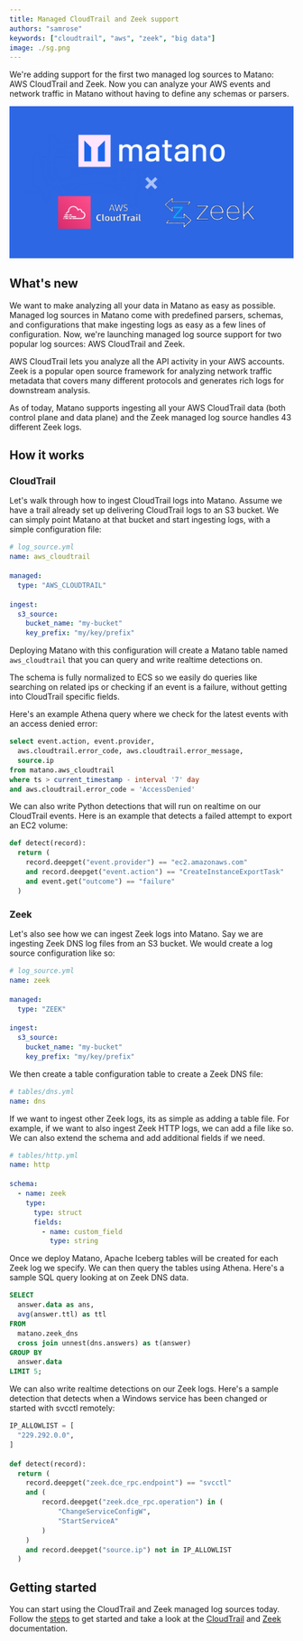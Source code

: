 ```yaml
---
title: Managed CloudTrail and Zeek support
authors: "samrose"
keywords: ["cloudtrail", "aws", "zeek", "big data"]
image: ./sg.png
---
```


<head>
  <meta name="twitter:card" content="summary_large_image" />
  <meta name="twitter:creator" content="@AhmedSamrose" />
</head>

We're adding support for the first two managed log sources to Matano: AWS CloudTrail and Zeek. Now you can analyze your AWS events and network traffic in Matano without having to define any schemas or parsers.

<!-- truncate -->

![](./sg.png)

## What's new

We want to make analyzing all your data in Matano as easy as possible. Managed log sources in Matano come with predefined parsers, schemas, and configurations that make ingesting logs as easy as a few lines of configuration. Now, we're launching managed log source support for two popular log sources: AWS CloudTrail and Zeek.

AWS CloudTrail lets you analyze all the API activity in your AWS accounts. Zeek is a popular open source framework for analyzing network traffic metadata that covers many different protocols and generates rich logs for downstream analysis.

As of today, Matano supports ingesting all your AWS CloudTrail data (both control plane and data plane) and the Zeek managed log source handles 43 different Zeek logs.

## How it works

### CloudTrail

Let's walk through how to ingest CloudTrail logs into Matano. Assume we have a trail already set up delivering CloudTrail logs to an S3 bucket. We can simply point Matano at that bucket and start ingesting logs, with a simple configuration file:

```yml
# log_source.yml
name: aws_cloudtrail

managed:
  type: "AWS_CLOUDTRAIL"

ingest:
  s3_source:
    bucket_name: "my-bucket"
    key_prefix: "my/key/prefix"
```

Deploying Matano with this configuration will create a Matano table named `aws_cloudtrail` that you can query and write realtime detections on.

The schema is fully normalized to ECS so we easily do queries like searching on related ips or checking if an event is a failure, without getting into CloudTrail specific fields.

Here's an example Athena query where we check for the latest events with an access denied error:

```sql
select event.action, event.provider,
  aws.cloudtrail.error_code, aws.cloudtrail.error_message,
  source.ip
from matano.aws_cloudtrail
where ts > current_timestamp - interval '7' day
and aws.cloudtrail.error_code = 'AccessDenied'
```

We can also write Python detections that will run on realtime on our CloudTrail events. Here is an example that detects a failed attempt to export an EC2 volume:

```python
def detect(record):
  return (
    record.deepget("event.provider") == "ec2.amazonaws.com"
    and record.deepget("event.action") == "CreateInstanceExportTask"
    and event.get("outcome") == "failure"
  )
```

### Zeek

Let's also see how we can ingest Zeek logs into Matano. Say we are ingesting Zeek DNS log files from an S3 bucket. We would create a log source configuration like so:

```yml
# log_source.yml
name: zeek

managed:
  type: "ZEEK"

ingest:
  s3_source:
    bucket_name: "my-bucket"
    key_prefix: "my/key/prefix"
```

We then create a table configuration table to create a Zeek DNS file:

```yml
# tables/dns.yml
name: dns
```

If we want to ingest other Zeek logs, its as simple as adding a table file. For example, if we want to also ingest Zeek HTTP logs, we can add a file like so. We can also extend the schema and add additional fields if we need.

```yml
# tables/http.yml
name: http

schema:
  - name: zeek
    type:
      type: struct
      fields:
        - name: custom_field
          type: string
```

Once we deploy Matano, Apache Iceberg tables will be created for each Zeek log we specify. We can then query the tables using Athena. Here's a sample SQL query looking at on Zeek DNS data.

```sql
SELECT
  answer.data as ans,
  avg(answer.ttl) as ttl
FROM
  matano.zeek_dns
  cross join unnest(dns.answers) as t(answer)
GROUP BY
  answer.data
LIMIT 5;
```

We can also write realtime detections on our Zeek logs. Here's a sample detection that detects when a Windows service has been changed or started with svcctl remotely:

```python
IP_ALLOWLIST = [
  "229.292.0.0",
]

def detect(record):
  return (
    record.deepget("zeek.dce_rpc.endpoint") == "svcctl"
    and (
        record.deepget("zeek.dce_rpc.operation") in (
            "ChangeServiceConfigW",
            "StartServiceA"
        )
    )
    and record.deepget("source.ip") not in IP_ALLOWLIST
  )
```

## Getting started

You can start using the CloudTrail and Zeek managed log sources today. Follow the [steps](/docs/getting-started) to get started and take a look at the [CloudTrail](/docs/log-sources/managed-log-sources/cloudtrail) and [Zeek](/docs/log-sources/managed-log-sources/cloudtrail) documentation.
